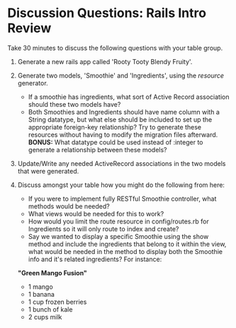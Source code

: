 # Discussion Questions: Rails Intro Review

Take 30 minutes to discuss the following questions with your table group.

1. Generate a new rails app called 'Rooty Tooty Blendy Fruity'.
2. Generate two models, 'Smoothie' and 'Ingredients', using the *resource*
   generator.

    * If a smoothie has ingredients, what sort of Active Record association
      should these two models have?
    * Both Smoothies and Ingredients should have name column with a String
      datatype, but what else should be included to set up the appropriate
      foreign-key relationship? Try to generate these resources without having
      to modify the migration files afterward. **BONUS:** What datatype could be
      used instead of :integer to generate a relationship between these models?

3. Update/Write any needed ActiveRecord associations in the two models that were
   generated.
4. Discuss amongst your table how you might do the following from here:

    * If you were to implement fully RESTful Smoothie controller, what methods
      would be needed?
    * What views would be needed for this to work?
    * How would you limit the route resource in config/routes.rb for Ingredients
      so it will only route to index and create?
    * Say we wanted to display a specific Smoothie using the show method and
      include the ingredients that belong to it within the view, what would be
      needed in the method to display both the Smoothie info and it's related
      ingredients?  For instance:

    **"Green Mango Fusion"**
  
    * 1 mango
    * 1 banana
    * 1 cup frozen berries
    * 1 bunch of kale
    * 2 cups milk
